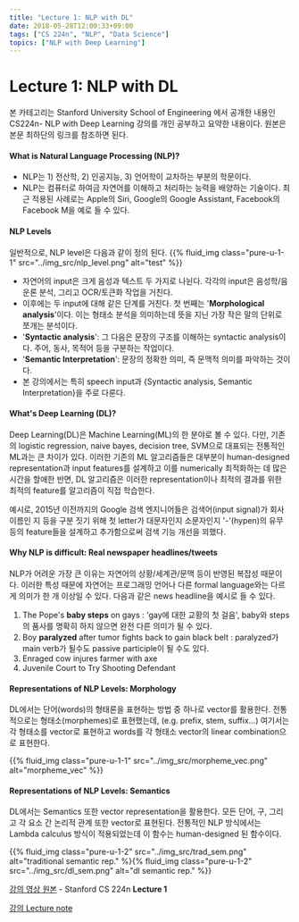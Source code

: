 ```yaml
---
title: "Lecture 1: NLP with DL"
date: 2018-05-28T12:00:33+09:00
tags: ["CS 224n", "NLP", "Data Science"]
topics: ["NLP with Deep Learning"]
---
```


# Lecture 1: NLP with DL

본 카테고리는 Stanford University School of Engineering 에서 공개한 내용인 CS224n- NLP with Deep Learning 강의를 개인 공부하고 요약한 내용이다. 원본은 본문 최하단의 링크를 참조하면 된다. 



#### What is Natural Language Processing (NLP)?

- NLP는 1) 전산학, 2) 인공지능, 3) 언어학이 교차하는 부분의 학문이다. 
- NLP는 컴퓨터로 하여금 자연어를 이해하고 처리하는 능력을 배양하는 기술이다. 최근 적용된 사례로는 Apple의 Siri, Google의 Google Assistant, Facebook의 Facebook M을 예로 들 수 있다. 

#### NLP Levels

일반적으로, NLP level은 다음과 같이 정의 된다. 
{{% fluid_img class="pure-u-1-1" src="../img_src/nlp_level.png" alt="test" %}}

- 자연어의 input은 크게 음성과 텍스트 두 가지로 나뉜다. 각각의 input은 음성학/음운론 분석, 그리고 OCR/토큰화 작업을 거친다.
- 이후에는 두 input에 대해 같은 단계를 거친다. 첫 번째는 '**Morphological analysis**'이다. 이는 형태소 분석을 의미하는데 뜻을 지닌 가장 작은 말의 단위로 쪼개는 분석이다.
- '**Syntactic analysis**': 그 다음은 문장의 구조를 이해하는 syntactic analysis이다. 주어, 동사, 목적어 등을 구분하는 작업이다. 
- '**Semantic Interpretation**': 문장의 정확한 의미, 즉 문맥적 의미를 파악하는 것이다. 
- 본 강의에서는 특히 speech input과 {Syntactic analysis, Semantic Interpretation}을 주로 다룬다.



#### What's Deep Learning (DL)?

Deep Learning(DL)은 Machine Learning(ML)의 한 분야로 볼 수 있다. 다만, 기존의 logistic regression, naive bayes, decision tree, SVM으로 대표되는 전통적인 ML과는 큰 차이가 있다. 이러한 기존의 ML 알고리즘들은 대부분이 human-designed representation과 input features를 설계하고 이를 numerically 최적화하는 데 많은 시간을 할애한 반면, DL 알고리즘은 이러한 representation이나 최적의 결과를 위한 최적의 feature를 알고리즘이 직접 학습한다. 



예시로, 2015년 이전까지의 Google 검색 엔지니어들은 검색어(input signal)가 회사 이름인 지 등을 구분 짓기 위해 첫 letter가 대문자인지 소문자인지 '-'(hypen)의 유무 등의 feature들을 설계하고 추가함으로써 검색 기능 개선을 꾀했다. 



#### Why NLP is difficult: Real newspaper headlines/tweets

NLP가 어려운 가장 큰 이유는 자연어의 상황/세계관/문맥 등이 반영된 복잡성 때문이다. 이러한 특성 때문에 자연어는 프로그래밍 언어나 다른 formal language와는 다르게 의미가 한 개 이상일 수 있다. 다음과 같은 news headline을 예시로 들 수 있다.

1. The Pope's **baby steps** on gays : 'gay에 대한 교황의 첫 걸음', baby와 steps의 품사를 명확히 하지 않으면 완전 다른 의미가 될 수 있다. 
2. Boy **paralyzed** after tumor fights back to gain black belt : paralyzed가 main verb가 될수도 passive participle이 될 수도 있다.
3. Enraged cow injures farmer with axe 
4. Juvenile Court to Try Shooting Defendant 




#### Representations of NLP Levels: Morphology

DL에서는 단어(words)의 형태론을 표현하는 방법 중 하나로 vector를 활용한다. 전통적으로는 형태소(morphemes)로 표현했는데, (e.g. prefix, stem, suffix...) 여기서는 각 형태소를 vector로 표현하고 words를 각 형태소 vector의 linear combination으로 표현한다. 

{{% fluid_img class="pure-u-1-1" src="../img_src/morpheme_vec.png" alt="morpheme_vec" %}}



#### Representations of NLP Levels: Semantics

DL에서는 Semantics 또한 vector representation을 활용한다. 모든 단어, 구, 그리고 각 요소 간 논리적 관계 또한 vector로 표현된다. 전통적인 NLP 방식에서는 Lambda calculus 방식이 적용되었는데 이 함수는 human-designed 된 함수이다.  

{{% fluid_img class="pure-u-1-2" src="../img_src/trad_sem.png" alt="traditional semantic rep." %}{% fluid_img class="pure-u-1-2" src="../img_src/dl_sem.png" alt="dl semantic rep." %}}



[강의 영상 원본](https://www.youtube.com/watch?v=OQQ-W_63UgQ&list=PL3FW7Lu3i5Jsnh1rnUwq_TcylNr7EkRe6&index=1) - Stanford CS 224n **Lecture 1**

[강의 Lecture note](http://web.stanford.edu/class/cs224n/syllabus.html)
